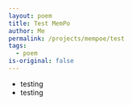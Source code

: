 ```yaml
---
layout: poem
title: Test MemPo
author: Me
permalink: /projects/mempoe/test
tags:
  - poem
is-original: false
---
```

- testing
- testing